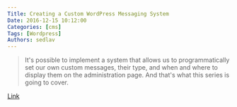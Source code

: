 ```yaml
---
Title: Creating a Custom WordPress Messaging System
Date: 2016-12-15 10:12:00
Categories: [cms]
Tags: [Wordpress]
Authors: sedlav
---
```


> It's possible to implement a system that allows us to programmatically set our own custom messages, their type, and when and where to display them on the administration page. And that's what this series is going to cover.

[Link](https://code.tutsplus.com/series/creating-a-custom-wordpress-messaging-system--cms-1105)
